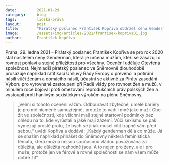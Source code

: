 ```yaml
---
date:         2021-01-29 
category:     blog
tags:         lidská-práva 
layout:       post
title:        "Pirátský poslanec František Kopřiva obdržel cenu Genderman roku 2020 "
image:        /assets/img/articles/2021/frantisek-kopriva01.jpg
author:       František Kopřiva
---
```




Praha, 29. ledna 2021 – Pirátský poslanec František Kopřiva se pro rok 2020 stal nositelem ceny Genderman, která je určena mužům, kteří se zasazují o rovnost pohlaví a stejné příležitosti pro všechny. Ocenění uděluje Otevřená společnost. Nejmladší pirátský poslanec ve Sněmovně dlouhodobě prosazuje například ratifikaci Úmluvy Rady Evropy o prevenci a potírání násilí vůči ženám a domácího násilí, účastní se aktivně za Piráty zasedání Výboru pro vyrovnané zastoupení při Radě vlády pro rovnost žen a mužů, v minulém roce bojoval proti omezování reprodukčních práv polských žen a vystoupil proti hanlivým sexistickým výrokům na plénu Sněmovny. 

> „Velmi si tohoto ocenění vážím. Odbourávat zbytečné, umělé bariéry je pro mě nicméně samozřejmé, protože to vadí i mně jako muži. Chci žít ve společnosti, kde všichni mají stejné startovní podmínky bez ohledu na to, kde vyrůstali a jaké mají zázemí. Vůči sexismu se pak vymezuji prostě proto, že bych se jinak musel cítit trapně sám před sebou,“ uvádí Kopřiva a dodává: „Každý genderman dělá co může. Já se snažím například přinášet do Sněmovny některá feministická témata, která možná nejsou současnou vládou považována za důležitá, ale důležitá rozhodně jsou. A to nejen pro ženy, ale i pro muže, protože jen ve férové a rovné společnosti se nám všem může dobře žít“.


